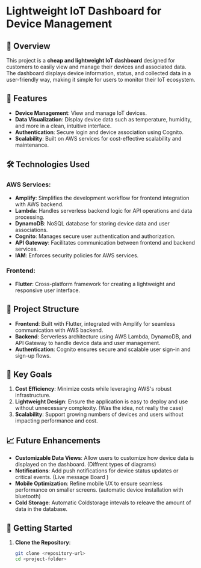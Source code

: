 # Lightweight IoT Dashboard for Device Management

## 📖 Overview

This project is a **cheap and lightweight IoT dashboard** designed for customers to easily view and manage their devices and associated data. The dashboard displays device information, status, and collected data in a user-friendly way, making it simple for users to monitor their IoT ecosystem.

## 🚀 Features

- **Device Management**: View and manage IoT devices.
- **Data Visualization**: Display device data such as temperature, humidity, and more in a clean, intuitive interface.
- **Authentication**: Secure login and device association using Cognito.
- **Scalability**: Built on AWS services for cost-effective scalability and maintenance.

## 🛠️ Technologies Used

### AWS Services:
- **Amplify**: Simplifies the development workflow for frontend integration with AWS backend.
- **Lambda**: Handles serverless backend logic for API operations and data processing.
- **DynamoDB**: NoSQL database for storing device data and user associations.
- **Cognito**: Manages secure user authentication and authorization.
- **API Gateway**: Facilitates communication between frontend and backend services.
- **IAM**: Enforces security policies for AWS services.

### Frontend:
- **Flutter**: Cross-platform framework for creating a lightweight and responsive user interface.

## 📂 Project Structure

- **Frontend**: Built with Flutter, integrated with Amplify for seamless communication with AWS backend.
- **Backend**: Serverless architecture using AWS Lambda, DynamoDB, and API Gateway to handle device data and user management.
- **Authentication**: Cognito ensures secure and scalable user sign-in and sign-up flows.

## 🎯 Key Goals

1. **Cost Efficiency**: Minimize costs while leveraging AWS's robust infrastructure.
2. **Lightweight Design**: Ensure the application is easy to deploy and use without unnecessary complexity. (Was the idea, not really the case)
3. **Scalability**: Support growing numbers of devices and users without impacting performance and cost.

## 📈 Future Enhancements

- **Customizable Data Views**: Allow users to customize how device data is displayed on the dashboard. (Diffrent types of diagrams)
- **Notifications**: Add push notifications for device status updates or critical events. (Live message Board )
- **Mobile Optimization**: Refine mobile UX to ensure seamless performance on smaller screens. (automatic device installation with bluetooth)
- **Cold Storage**: Automatic Coldstorage intevals to releave the amount of  data in the database.

## 🚀 Getting Started

1. **Clone the Repository**:
   ```bash
   git clone <repository-url>
   cd <project-folder>
